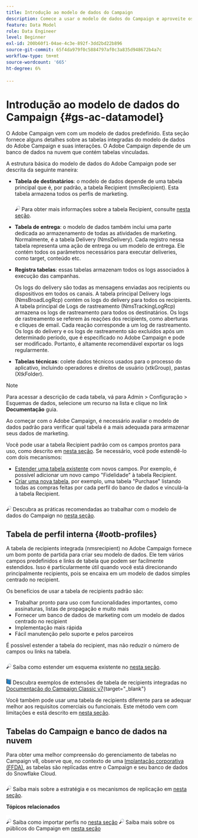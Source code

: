 ```yaml
---
title: Introdução ao modelo de dados do Campaign
description: Comece a usar o modelo de dados do Campaign e aproveite os dados de suas fontes para beneficiar as comunicações e saídas de marketing.
feature: Data Model
role: Data Engineer
level: Beginner
exl-id: 200b60f1-04ae-4c3e-892f-3dd2bd22b896
source-git-commit: 65f4da979f0c5884797af0c3a835d948672b4a7c
workflow-type: tm+mt
source-wordcount: '665'
ht-degree: 6%

---
```


# Introdução ao modelo de dados do Campaign {#gs-ac-datamodel}

O Adobe Campaign vem com um modelo de dados predefinido. Esta seção fornece alguns detalhes sobre as tabelas integradas do modelo de dados do Adobe Campaign e suas interações. O Adobe Campaign depende de um banco de dados na nuvem que contém tabelas vinculadas.

A estrutura básica do modelo de dados do Adobe Campaign pode ser descrita da seguinte maneira:

* **Tabela de destinatários**: o modelo de dados depende de uma tabela principal que é, por padrão, a tabela Recipient (nmsRecipient). Esta tabela armazena todos os perfis de marketing.

  ![](../assets/do-not-localize/glass.png) Para obter mais informações sobre a tabela Recipient, consulte [nesta seção](#ootb-profiles).

* **Tabela de entrega**: o modelo de dados também inclui uma parte dedicada ao armazenamento de todas as atividades de marketing. Normalmente, é a tabela Delivery (NmsDelivery). Cada registro nessa tabela representa uma ação de entrega ou um modelo de entrega. Ele contém todos os parâmetros necessários para executar deliveries, como target, conteúdo etc.

* **Registra tabelas**: essas tabelas armazenam todos os logs associados à execução das campanhas.

  Os logs do delivery são todas as mensagens enviadas aos recipients ou dispositivos em todos os canais. A tabela principal Delivery logs (NmsBroadLogRcp) contém os logs do delivery para todos os recipients.
A tabela principal de Logs de rastreamento (NmsTrackingLogRcp) armazena os logs de rastreamento para todos os destinatários. Os logs de rastreamento se referem às reações dos recipients, como aberturas e cliques de email. Cada reação corresponde a um log de rastreamento.
Os logs do delivery e os logs de rastreamento são excluídos após um determinado período, que é especificado no Adobe Campaign e pode ser modificado. Portanto, é altamente recomendável exportar os logs regularmente.

* **Tabelas técnicas**: colete dados técnicos usados para o processo do aplicativo, incluindo operadores e direitos de usuário (xtkGroup), pastas (XtkFolder).

>[!NOTE]
>
>Para acessar a descrição de cada tabela, vá para Admin > Configuração > Esquemas de dados, selecione um recurso na lista e clique no link **Documentação** guia.

Ao começar com o Adobe Campaign, é necessário avaliar o modelo de dados padrão para verificar qual tabela é a mais adequada para armazenar seus dados de marketing.

Você pode usar a tabela Recipient padrão com os campos prontos para uso, como descrito em [nesta seção](#ootb-profiles). Se necessário, você pode estendê-lo com dois mecanismos:

* [Estender uma tabela existente](extend-schema.md) com novos campos. Por exemplo, é possível adicionar um novo campo &quot;Fidelidade&quot; à tabela Recipient.
* [Criar uma nova tabela](create-schema.md), por exemplo, uma tabela &quot;Purchase&quot; listando todas as compras feitas por cada perfil do banco de dados e vinculá-la à tabela Recipient.

![](../assets/do-not-localize/glass.png) Descubra as práticas recomendadas ao trabalhar com o modelo de dados do Campaign no [nesta seção](datamodel-best-practices.md).

## Tabela de perfil interna {#ootb-profiles}

A tabela de recipients integrada (nmsrecipient) no Adobe Campaign fornece um bom ponto de partida para criar seu modelo de dados. Ele tem vários campos predefinidos e links de tabela que podem ser facilmente estendidos. Isso é particularmente útil quando você está direcionando principalmente recipients, pois se encaixa em um modelo de dados simples centrado no recipient.

Os benefícios de usar a tabela de recipients padrão são:

* Trabalhar pronto para uso com funcionalidades importantes, como assinaturas, listas de propagação e muito mais
* Fornecer um banco de dados de marketing com um modelo de dados centrado no recipient
* Implementação mais rápida
* Fácil manutenção pelo suporte e pelos parceiros

É possível estender a tabela do recipient, mas não reduzir o número de campos ou links na tabela.

![](../assets/do-not-localize/glass.png) Saiba como estender um esquema existente no [nesta seção](extend-schema.md).

![](../assets/do-not-localize/book.png) Descubra exemplos de extensões de tabela de recipients integradas no [Documentação do Campaign Classic v7](https://experienceleague.adobe.com/docs/campaign-classic/using/configuring-campaign-classic/editing-schemas/examples-of-schemas-edition.html#extending-a-table){target="_blank"}

Você também pode usar uma tabela de recipients diferente para se adequar melhor aos requisitos comerciais ou funcionais. Este método vem com limitações e está descrito em [nesta seção](custom-recipient.md).

## Tabelas do Campaign e banco de dados na nuvem

Para obter uma melhor compreensão do gerenciamento de tabelas no Campaign v8, observe que, no contexto de uma [Implantação corporativa (FFDA)](../architecture/enterprise-deployment.md), as tabelas são replicadas entre o Campaign e seu banco de dados do Snowflake Cloud.

![](../assets/do-not-localize/glass.png) Saiba mais sobre a estratégia e os mecanismos de replicação em [nesta seção](../architecture/replication.md).

**Tópicos relacionados**

![](../assets/do-not-localize/glass.png) Saiba como importar perfis no [nesta seção](../start/import.md)
![](../assets/do-not-localize/glass.png) Saiba mais sobre os públicos do Campaign em [nesta seção](../start/audiences.md)
